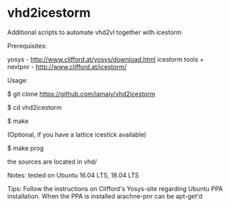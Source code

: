 # vhd2icestorm
Additional scripts to automate vhd2vl together with icestorm

Prerequisites:

yosys - http://www.clifford.at/yosys/download.html
icestorm tools + nextpnr - http://www.clifford.at/icestorm/

Usage:

$ git clone https://github.com/iamaiy/vhd2icestorm

$ cd vhd2icestorm

$ make

(Optional, if you have a lattice icestick available) 

$ make prog

the sources are located in vhd/

Notes:
tested on Ubuntu 16.04 LTS, 18.04 LTS

Tips:
Follow the instructions on Clifford's Yosys-site regarding Ubuntu PPA installation.
When the PPA is installed arachne-pnr can be apt-get'd
